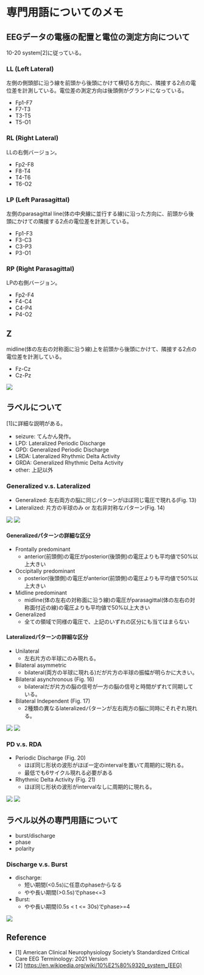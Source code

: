 # 専門用語についてのメモ

## EEGデータの電極の配置と電位の測定方向について

10-20 system[2]に従っている。

### LL (Left Lateral)

左側の側頭部に沿う線を前頭から後頭にかけて横切る方向に、隣接する2点の電位差を計測している。電位差の測定方向は後頭側がグランドになっている。

- Fp1-F7
- F7-T3
- T3-T5
- T5-O1

### RL (Right Lateral)

LLの右側バージョン。

- Fp2-F8
- F8-T4
- T4-T6
- T6-O2

### LP (Left Parasagittal)

左側のparasagittal line(体の中央線に並行する線)に沿った方向に、前頭から後頭にかけての隣接する2点の電位差を計測している。

- Fp1-F3
- F3-C3
- C3-P3
- P3-O1

### RP (Right Parasagittal)

LPの右側バージョン。

- Fp2-F4
- F4-C4
- C4-P4
- P4-O2

## Z

midline(体の左右の対称面に沿う線)上を前頭から後頭にかけて、隣接する2点の電位差を計測している。

- Fz-Cz
- Cz-Pz

![](resource/21_electrodes_of_International_10-20_system_for_EEG.svg)

## ラベルについて

[1]に詳細な説明がある。

- seizure: てんかん発作。
- LPD: Lateralized Periodic Discharge
- GPD: Generalized Periodic Discharge
- LRDA: Lateralized Rhythmic Delta Activity
- GRDA: Generalized Rhythmic Delta Activity
- other: 上記以外

### Generalized v.s. Lateralized

- Generalized: 左右両方の脳に同じパターンがほぼ同じ電圧で現れる(Fig. 13)
- Lateralized: 片方の半球のみ or 左右非対称なパターン(Fig. 14)

![](resource/GPD.png)
![](resource/LPD.png)

#### Generalizedパターンの詳細な区分

- Frontally predominant
  - anterior(前頭側)の電圧がposterior(後頭側)の電圧よりも平均値で50%以上大きい
- Occipitally predominant
  - posterior(後頭側)の電圧がanterior(前頭側)の電圧よりも平均値で50%以上大きい
- Midline predominant
  - midline(体の左右の対称面に沿う線)の電圧がparasagittal(体の左右の対称面付近の線)の電圧よりも平均値で50%以上大きい
- Generalized
  - 全ての領域で同様の電圧で、上記のいずれの区分にも当てはまらない

#### Lateralizedパターンの詳細な区分

- Unilateral
  - 左右片方の半球にのみ現れる。
- Bilateral asymmetric
  - bilateral(両方の半球に現れる)だが片方の半球の振幅が明らかに大きい。
- Bilateral asynchronous (Fig. 16)
  - bilateralだが片方の脳の信号が一方の脳の信号と時間がずれて同期している。
- Bilateral Independent (Fig. 17)
  - 2種類の異なるlateralizedパターンが左右両方の脳に同時にそれぞれ現れる。

![](resource/bilateral_asynchronous.png)
![](resource/bilateral_independent.png)

### PD v.s. RDA

- Periodic Discharge (Fig. 20)
  - ほぼ同じ形状の波形がほぼ一定のintervalを置いて周期的に現れる。
  - 最低でも6サイクル現れる必要がある
- Rhythmic Delta Activity (Fig. 21)
  - ほぼ同じ形状の波形がintervalなしに周期的に現れる。

![](resource/periodic_discharges.png)
![](resource/rythmic_delta_activity.png)

## ラベル以外の専門用語について

- burst/discharge
- phase
- polarity

### Discharge v.s. Burst

- discharge:
  - 短い期間(<0.5s)に任意のphaseからなる
  - やや長い期間(>0.5s)でphase<=3
- Burst:
  - やや長い期間(0.5s < t <= 30s)でphase>=4

![](resource/discharge_burst.png)

## Reference

- [1] American Clinical Neurophysiology Society’s Standardized Critical Care EEG Terminology: 2021 Version
- [2] <https://en.wikipedia.org/wiki/10%E2%80%9320_system_(EEG)>
